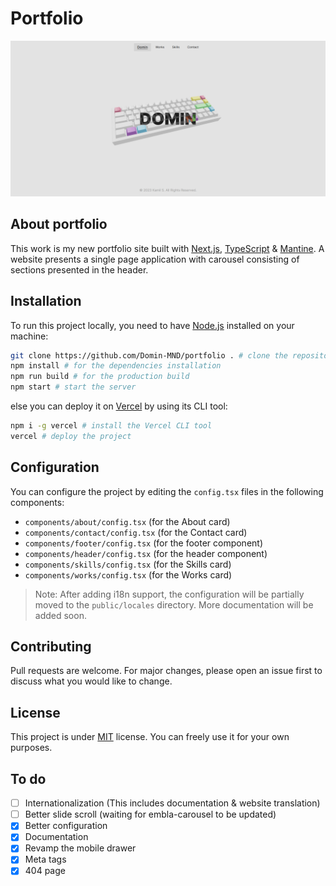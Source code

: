 # Portfolio

![Portfolio Screenshot](/public/works/portfolio.png)

## About portfolio

This work is my new portfolio site built with [Next.js](https://nextjs.org/), [TypeScript](https://www.typescriptlang.org/) & [Mantine](https://mantine.dev/). A website presents a single page application with carousel consisting of sections presented in the header.

## Installation

To run this project locally, you need to have [Node.js](https://nodejs.org/en/) installed on your machine:

```bash
git clone https://github.com/Domin-MND/portfolio . # clone the repository into the current directory
npm install # for the dependencies installation
npm run build # for the production build
npm start # start the server
```

else you can deploy it on [Vercel](https://vercel.com/) by using its CLI tool:

```bash
npm i -g vercel # install the Vercel CLI tool
vercel # deploy the project
```

## Configuration

You can configure the project by editing the `config.tsx` files in the following components:
- `components/about/config.tsx` (for the About card)
- `components/contact/config.tsx` (for the Contact card)
- `components/footer/config.tsx` (for the footer component)
- `components/header/config.tsx` (for the header component)
- `components/skills/config.tsx` (for the Skills card)
- `components/works/config.tsx` (for the Works card)

> Note: After adding i18n support, the configuration will be partially moved to the `public/locales` directory. More documentation will be added soon.

## Contributing

Pull requests are welcome. For major changes, please open an issue first to discuss what you would like to change.

## License

This project is under [MIT](https://choosealicense.com/licenses/mit/) license. You can freely use it for your own purposes.

## To do

- [ ] Internationalization (This includes documentation & website translation)
- [ ] Better slide scroll (waiting for embla-carousel to be updated)
- [x] Better configuration
- [x] Documentation
- [x] Revamp the mobile drawer
- [x] Meta tags
- [x] 404 page